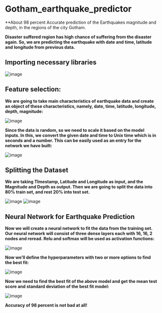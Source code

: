 # Gotham_earthquake_predictor
**About 98 percent Accurate prediction of the Earthquakes magnitude and depth, in the regions of the city Gotham.




**Disaster suffered region has high chance of suffering from the disaster again. 
So, we are predicting the earthquake with date and time, latitude and longitude from previous data.**

## Importing necessary libraries
![image](https://user-images.githubusercontent.com/72303641/138644244-bc108d33-6e3a-4d19-95ee-222e9566d662.png)



## Feature selection:
**We are going to take main characteristics of earthquake data and create an object of these characteristics, namely, date, time, latitude, longitude, depth, magnitude:**

![image](https://user-images.githubusercontent.com/72303641/138644288-2bfebedd-65df-4f0b-aa6a-c9d60f42be08.png)


**Since the data is random, so we need to scale it based on the model inputs. In this, we convert the given date and time to Unix time which is in seconds and a number. This can be easily used as an entry for the network we have built:**

![image](https://user-images.githubusercontent.com/72303641/138644340-78065aeb-a94a-4f4c-874c-0a166ad735d5.png)


## Splitting the Dataset
**We are taking TImestamp, Latitude and Longitude as input, and the Magnitude and Depth as output. Then we are going to split the data into 80% train set, and rest 20% into test set.**

![image](https://user-images.githubusercontent.com/72303641/138644374-81088c60-22d5-4e98-a979-585127f71d3e.png)
![image](https://user-images.githubusercontent.com/72303641/138644405-188184a5-868a-43c0-87d5-cdea07cc8842.png)

 
## Neural Network for Earthquake Prediction
**Now we will create a neural network to fit the data from the training set. Our neural network will consist of three dense layers each with 16, 16, 2 nodes and reread. Relu and softmax will be used as activation functions:**

![image](https://user-images.githubusercontent.com/72303641/138644476-ec8accd3-29e5-40b1-88ce-ef41dfe659b6.png)
 
 
**Now we’ll define the hyperparameters with two or more options to find the best fit:**

![image](https://user-images.githubusercontent.com/72303641/138644507-762b91ef-f2c1-47ec-a7ee-006fa5afdae4.png)


**Now we need to find the best fit of the above model and get the mean test score and standard deviation of the best fit model:**

![image](https://user-images.githubusercontent.com/72303641/138644570-f422ebe5-c664-4609-8d5a-95707d33eb6b.png)

 
**Accuracy of 98 percent is not bad at all!**

